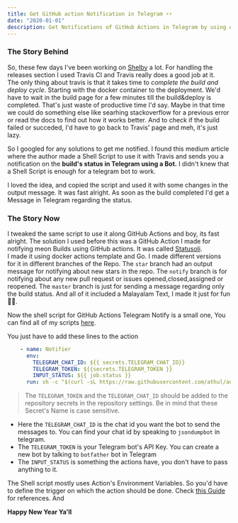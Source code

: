 ```yaml
---
title: Get GitHub action Notification in Telegram ⚡️⚡️
date: "2020-01-01"
description: Get Notifications of GitHub Actions in Telegram by using only a Shell Script and a Bot 
---
```

### The Story Behind
So, these few days I've been working on [Shelby](https://github.com/athul/shelby) a lot. For handling the releases section I used Travis CI and Travis really does a good job at it.   
The only thing about travis is that it takes time to *complete the build and deploy cycle*. Starting with the docker container to the deployment. We'd have to wait in the build page for a few minutes till the build&deploy is completed. That's just waste of productive time I'd say. Maybe in that time we could do something else like searhing stackoverflow for a previous error or read the docs to find out how it works better. And to check if the build failed or succeded, I'd have to go back to Travis' page and meh, it's just lazy.

So I googled for any solutions to get me notified. I found this medium article where the author made a Shell Script to use it with Travis and sends you a notification on the **build's status in Telegram using a Bot.** I didn't knew that a Shell Script is enough for a telegram bot to work.

I loved the idea, and copied the script and used it with some changes in the output message. It was fast alright. As soon as the build completed I'd get a Message in Telegram regarding the status. 
### The Story Now
I tweaked the same script to use it along GitHub Actions and boy, its fast alright.
The solution I used before this was a GitHub Action I made for notifying meon Builds using GitHub actions. It was called [Statusoli](https://github.com/athul/statusoli).     
I made it using docker actions template and Go. I made different versions for it in different branches of the Repo. The `star` branch had an output message for notifying about new stars in the repo. The `notify` branch is for notifying about any new pull  request or issues opened,closed,assigned or reopened. The `master` branch is just for sending a message regarding only the build status. 
And all of it included a Malayalam Text, I made it just for fun🤷‍♂️.

Now the shell script for GitHub Actions Telegram Notify is a small one, You can find all of my scripts [here](https://github.com/athul/autom).

You just have to add these lines to the action
```yml
    - name: Notifier
      env:
        TELEGRAM_CHAT_ID: ${{ secrets.TELEGRAM_CHAT_ID}}
        TELEGRAM_TOKEN: ${{secrets.TELEGRAM_TOKEN }}
        INPUT_STATUS: ${{ job.status }}
      run: sh -c "$(curl -sL https://raw.githubusercontent.com/athul/autom/master/tg_gh_action_noti.sh)"

```
> The `TELEGRAM_TOKEN` and the `TELEGRAM_CHAT_ID` should be added to the repository secrets in the repository settings. Be in mind that these Secret's Name is case sensitive.

- Here the `TELEGRAM_CHAT_ID` is the chat id you want the bot to send the messages to. You can find your chat id by speaking to `jsondumpbot` in telegram. 
- The `TELEGRAM_TOKEN` is your Telegram bot's API Key. You can create a new bot by talking to `botfather` bot in Telegram
- The `INPUT_STATUS` is something the actions have, you don't have to pass anything to it.

The Shell script mostly uses Action's Environment Variables. So you'd have to define the trigger on which the action should be done. Check [this Guide](https://help.github.com/en/actions/automating-your-workflow-with-github-actions/events-that-trigger-workflows) for references.
And     

**Happy New Year Ya'll**
